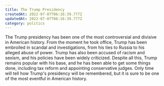 ```yaml
---
title: The Trump Presidency
createdAt: 2022-07-07T06:16:39.777Z
updatedAt: 2022-07-07T06:16:39.777Z
category: politics
---
```


The Trump presidency has been one of the most controversial and divisive in American history. From the moment he took office, Trump has been embroiled in scandal and investigations, from his ties to Russia to his alleged abuse of power. Trump has also been accused of racism and sexism, and his policies have been widely criticized. Despite all this, Trump remains popular with his base, and he has been able to get some things done, including tax reform and appointing conservative judges. Only time will tell how Trump's presidency will be remembered, but it is sure to be one of the most eventful in American history.

